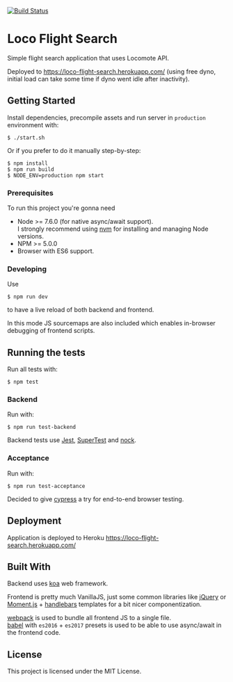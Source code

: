 [![Build Status](https://travis-ci.org/tomgi/loco-flight-search.svg?branch=master)](https://travis-ci.org/tomgi/loco-flight-search)

# Loco Flight Search

Simple flight search application that uses Locomote API.

Deployed to https://loco-flight-search.herokuapp.com/ (using free dyno, initial load can take some time if dyno went idle after inactivity).

## Getting Started

Install dependencies, precompile assets and run server in `production` environment with:
```
$ ./start.sh
```

Or if you prefer to do it manually step-by-step:
```
$ npm install
$ npm run build
$ NODE_ENV=production npm start
```

### Prerequisites

To run this project you're gonna need
* Node >= 7.6.0 (for native async/await support). \
I strongly recommend using [nvm](https://github.com/creationix/nvm) for installing and managing Node versions.
* NPM >= 5.0.0
* Browser with ES6 support.

### Developing

Use
```
$ npm run dev
```
to have a live reload of both backend and frontend.

In this mode JS sourcemaps are also included which enables in-browser debugging of frontend scripts.


## Running the tests

Run all tests with:
```
$ npm test
```

### Backend

Run with:
```
$ npm run test-backend
```

Backend tests use [Jest](https://facebook.github.io/jest/), [SuperTest](https://github.com/visionmedia/supertest) and [nock](https://github.com/nock/nock).

### Acceptance

Run with:
```
$ npm run test-acceptance
```

Decided to give [cypress](https://www.cypress.io/) a try for end-to-end browser testing.

## Deployment

Application is deployed to Heroku https://loco-flight-search.herokuapp.com/

## Built With

Backend uses [koa](https://koajs.com/) web framework.

Frontend is pretty much VanillaJS, just some common libraries like [jQuery](https://jquery.com/) or [Moment.js](https://momentjs.com/) + [handlebars](https://handlebarsjs.com/) templates for a bit nicer componentization.

[webpack](https://webpack.js.org/) is used to bundle all frontend JS to a single file. \
[babel](https://babeljs.io/) with `es2016` + `es2017` presets is used to be able to use async/await in the frontend code.

## License

This project is licensed under the MIT License.
